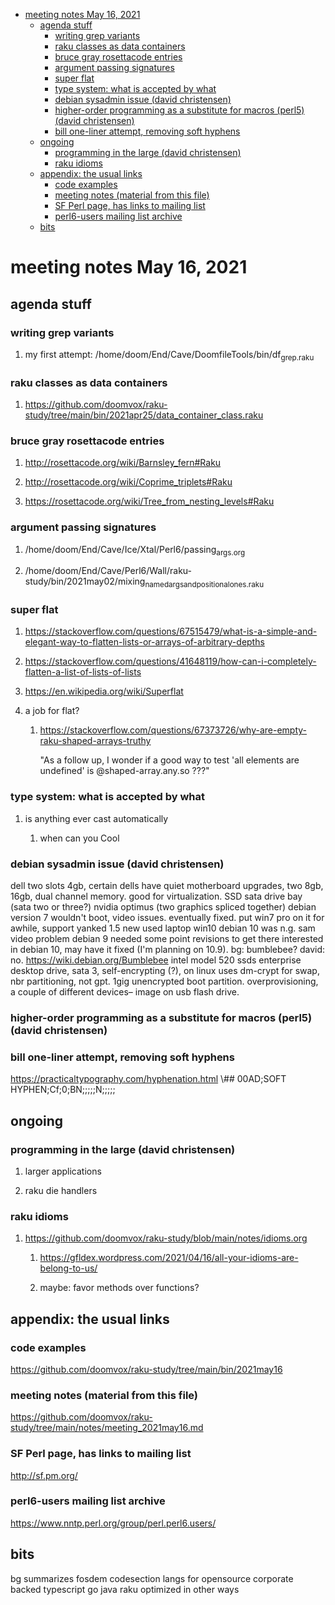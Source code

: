 - [meeting notes May 16, 2021](#org6cfcc22)
  - [agenda stuff](#org3ebe367)
    - [writing grep variants](#orga413a3e)
    - [raku classes as data containers](#org4e0c2a3)
    - [bruce gray rosettacode entries](#org7580abe)
    - [argument passing signatures](#org0fe50cd)
    - [super flat](#org9ea78b7)
    - [type system: what is accepted by what](#org220dbca)
    - [debian sysadmin issue (david christensen)](#orgbcd9013)
    - [higher-order programming as a substitute for macros (perl5)  (david christensen)](#orgfc33a00)
    - [bill one-liner attempt, removing soft hyphens](#org5e249cb)
  - [ongoing](#org29575f1)
    - [programming in the large (david christensen)](#org2f4ed69)
    - [raku idioms](#orge3f0138)
  - [appendix: the usual links](#org669e3b4)
    - [code examples](#org055afde)
    - [meeting notes (material from this file)](#org9f5c051)
    - [SF Perl page, has links to mailing list](#org676b751)
    - [perl6-users mailing list archive](#org027de6c)
  - [bits](#org787fe5e)


<a id="org6cfcc22"></a>

# meeting notes May 16, 2021


<a id="org3ebe367"></a>

## agenda stuff


<a id="orga413a3e"></a>

### writing grep variants

1.  my first attempt: /home/doom/End/Cave/DoomfileTools/bin/df<sub>grep.raku</sub>


<a id="org4e0c2a3"></a>

### raku classes as data containers

1.  <https://github.com/doomvox/raku-study/tree/main/bin/2021apr25/data_container_class.raku>


<a id="org7580abe"></a>

### bruce gray rosettacode entries

1.  <http://rosettacode.org/wiki/Barnsley_fern#Raku>

2.  <http://rosettacode.org/wiki/Coprime_triplets#Raku>

3.  <https://rosettacode.org/wiki/Tree_from_nesting_levels#Raku>


<a id="org0fe50cd"></a>

### argument passing signatures

1.  /home/doom/End/Cave/Ice/Xtal/Perl6/passing<sub>args.org</sub>

2.  /home/doom/End/Cave/Perl6/Wall/raku-study/bin/2021may02/mixing<sub>named</sub><sub>args</sub><sub>and</sub><sub>positional</sub><sub>ones.raku</sub>


<a id="org9ea78b7"></a>

### super flat

1.  <https://stackoverflow.com/questions/67515479/what-is-a-simple-and-elegant-way-to-flatten-lists-or-arrays-of-arbitrary-depths>

2.  <https://stackoverflow.com/questions/41648119/how-can-i-completely-flatten-a-list-of-lists-of-lists>

3.  <https://en.wikipedia.org/wiki/Superflat>

4.  a job for flat?

    1.  <https://stackoverflow.com/questions/67373726/why-are-empty-raku-shaped-arrays-truthy>
    
        "As a follow up, I wonder if a good way to test 'all elements are undefined' is @shaped-array.any.so ???"


<a id="org220dbca"></a>

### type system: what is accepted by what

1.  is anything ever cast automatically

    1.  when can you Cool


<a id="orgbcd9013"></a>

### debian sysadmin issue (david christensen)

dell two slots 4gb, certain dells have quiet motherboard upgrades, two 8gb, 16gb, dual channel memory. good for virtualization. SSD sata drive bay (sata two or three?) nvidia optimus (two graphics spliced together) debian version 7 wouldn't boot, video issues. eventually fixed. put win7 pro on it for awhile, support yanked 1.5 new used laptop win10 debian 10 was n.g. sam video problem debian 9 needed some point revisions to get there interested in debian 10, may have it fixed (I'm planning on 10.9). bg: bumblebee? david: no. <https://wiki.debian.org/Bumblebee> intel model 520 ssds enterprise desktop drive, sata 3, self-encrypting (?), on linux uses dm-crypt for swap, nbr partitioning, not gpt. 1gig unencrypted boot partition. overprovisioning, a couple of different devices&#x2013; image on usb flash drive.


<a id="orgfc33a00"></a>

### higher-order programming as a substitute for macros (perl5)  (david christensen)


<a id="org5e249cb"></a>

### bill one-liner attempt, removing soft hyphens

<https://practicaltypography.com/hyphenation.html> \\## 00AD;SOFT HYPHEN;Cf;0;BN;;;;;N;;;;;


<a id="org29575f1"></a>

## ongoing


<a id="org2f4ed69"></a>

### programming in the large (david christensen)

1.  larger applications

2.  raku die handlers


<a id="orge3f0138"></a>

### raku idioms

1.  <https://github.com/doomvox/raku-study/blob/main/notes/idioms.org>

    1.  <https://gfldex.wordpress.com/2021/04/16/all-your-idioms-are-belong-to-us/>
    
    2.  maybe: favor methods over functions?


<a id="org669e3b4"></a>

## appendix: the usual links


<a id="org055afde"></a>

### code examples

<https://github.com/doomvox/raku-study/tree/main/bin/2021may16>


<a id="org9f5c051"></a>

### meeting notes (material from this file)

<https://github.com/doomvox/raku-study/tree/main/notes/meeting_2021may16.md>


<a id="org676b751"></a>

### SF Perl page, has links to mailing list

<http://sf.pm.org/>


<a id="org027de6c"></a>

### perl6-users mailing list archive

<https://www.nntp.perl.org/group/perl.perl6.users/>


<a id="org787fe5e"></a>

## bits

bg summarizes fosdem codesection langs for opensource corporate backed typescript go java raku optimized in other ways
